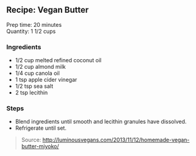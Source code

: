## Recipe: Vegan Butter

Prep time: 20 minutes  
Quantity: 1 1/2 cups  


### Ingredients
 - 1/2 cup melted refined coconut oil
 - 1/2 cup almond milk
 - 1/4 cup canola oil
 - 1 tsp apple cider vinegar
 - 1/2 tsp sea salt
 - 2 tsp lecithin

### Steps
 - Blend ingredients until smooth and lecithin granules have dissolved.
 - Refrigerate until set.

> Source: http://luminousvegans.com/2013/11/12/homemade-vegan-butter-miyoko/
